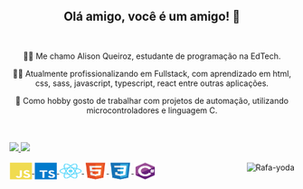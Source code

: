 <div align="center">
 <h2>Olá amigo, você é um amigo! 🤝</h2>
</div>

<br />

<div align="center">
  <p> 🤷‍♂️ Me chamo Alison Queiroz, estudante de programação na EdTech. </p>
  <p> 👨‍💻 Atualmente profissionalizando em Fullstack, com aprendizado em html, css, sass, javascript, typescript, react entre outras aplicações. </p>
  <p> 🚀 Como hobby gosto de trabalhar com projetos de automação, utilizando microcontroladores e linguagem C. </p>
  
</div>  

<br />
<br />

<div>
  <a href="https://github.com/aqueiroz2">
  <img height="175em" src="https://github-readme-stats.vercel.app/api?username=aqueiroz2&show_icons=true&theme=chartreuse-dark&include_all_commits=true&count_private=true"/>
  <img height="175em" src="https://github-readme-stats.vercel.app/api/top-langs/?username=aqueiroz2&layout=compact&langs_count=16&theme=chartreuse-dark"/>
</div>
  
  <div style="display: inline_block"><br>
  <img align="center" alt="Rafa-Js" height="30" width="40" src="https://raw.githubusercontent.com/devicons/devicon/master/icons/javascript/javascript-plain.svg">
  <img align="center" alt="Rafa-Ts" height="30" width="40" src="https://raw.githubusercontent.com/devicons/devicon/master/icons/typescript/typescript-plain.svg">
  <img align="center" alt="Rafa-React" height="30" width="40" src="https://raw.githubusercontent.com/devicons/devicon/master/icons/react/react-original.svg">
  <img align="center" alt="Rafa-HTML" height="30" width="40" src="https://raw.githubusercontent.com/devicons/devicon/master/icons/html5/html5-original.svg">
  <img align="center" alt="Rafa-CSS" height="30" width="40" src="https://raw.githubusercontent.com/devicons/devicon/master/icons/css3/css3-original.svg">
  <img align="center" alt="Rafa-C" height="30" width="40" src="https://raw.githubusercontent.com/devicons/devicon/master/icons/csharp/csharp-original.svg">
  <img align="right" alt="Rafa-yoda" src="https://c.tenor.com/0l0MAsJg2ecAAAAM/ok-opm.gif">
</div>
